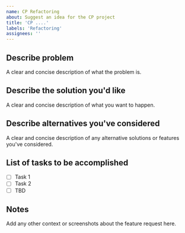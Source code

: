 ```yaml
---
name: CP Refactoring
about: Suggest an idea for the CP project
title: 'CP ....'
labels: 'Refactoring'
assignees: ''
---
```


## Describe problem

A clear and concise description of what the problem is.

## Describe the solution you'd like

A clear and concise description of what you want to happen.

## Describe alternatives you've considered

A clear and concise description of any alternative solutions or features you've considered.

## List of tasks to be accomplished

- [ ] Task 1
- [ ] Task 2
- [ ] TBD

## Notes

Add any other context or screenshots about the feature request here.
